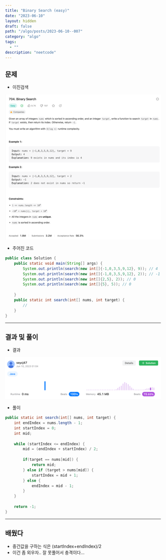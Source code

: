 ```yaml
---
title: "Binary Search (easy)"
date: "2023-06-10"
layout: hidden
draft: false
path: "/algo/posts/2023-06-10--007"
category: "algo"
tags:
  - ""
description: "neetcode"
---
```


## 문제
- 이진검색

![](./007-01.png)

- 주어진 코드

```java
public class Solution {
    public static void main(String[] args) {
        System.out.println(search(new int[]{-1,0,3,5,9,12}, 9)); // 4
        System.out.println(search(new int[]{-1,0,3,5,9,12}, 2)); // -1
        System.out.println(search(new int[]{2,5}, 2)); // 0
        System.out.println(search(new int[]{5}, 5)); // 0

    }
    public static int search(int[] nums, int target) {
        //
    }
}

```

---

## 결과 및 풀이
- 결과

![](./007-02.png)

- 풀이

```java
public static int search(int[] nums, int target) {
    int endIndex = nums.length - 1;
    int startIndex = 0;
    int mid;
    
    while (startIndex <= endIndex) {
        mid = (endIndex + startIndex) / 2;
        
        if(target == nums[mid]) {
            return mid;
        } else if (target > nums[mid]) {
            startIndex = mid + 1;
        } else {
            endIndex = mid - 1;
        }
    }
    
    return -1;
}
```

---

## 배웠다
- 중간값을 구하는 식은 (startIndex+endIndex)/2
- 이건 좀 외우자.. 잘 못풀어서 충격이다...

